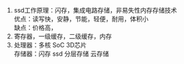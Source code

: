 1. ssd工作原理：闪存，集成电路存储，非易失性内存存储技术  
优点：读写快，安静，节能，轻便，耐用，体积小  
缺点：价格高，
2. 寄存器，一级缓存，二级缓存，内存
3. 处理器：多核 SoC 3D芯片  
存储器：闪存 ssd 分层存储 云存储